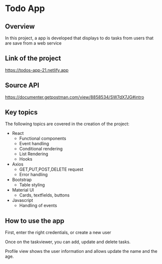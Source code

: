 # Todo App

## Overview

In this project, a app is developed that displays to do tasks from users that are save from a web service

## Link of the project

https://todos-app-21.netlify.app


## Source API

https://documenter.getpostman.com/view/8858534/SW7dX7JG#intro

## Key topics

The following topics are covered in the
creation of the project:

- React
  - Functional components
  - Event handling
  - Conditional rendering
  - List Rendering
  - Hooks
- Axios
  - GET,PUT,POST,DELETE request
  - Error handling
- Bootstrap
  - Table styling
- Material UI
  - Cards, textfields, buttons   
- Javascript
  - Handling of events

## How to use the app

First, enter the right credentials, or create a new user

Once on the taskviewer, you can add, update and delete tasks.

Profile view shows the user information and allows update the name and the age.
